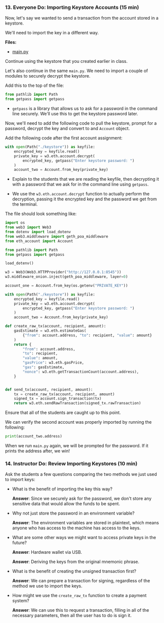 ### 13. Everyone Do: Importing Keystore Accounts (15 min)

Now, let's say we wanted to send a transaction from the account stored in a keystore.

We'll need to import the key in a different way.

**Files:**

* [main.py](Activities/13-Ins_Importing_Keystore/Solved/main.py)

Continue using the keystore that you created earlier in class.

Let's also continue in the same `main.py`. We need to import a couple of modules to securely decrypt the keystore.

Add this to the top of the file:

```python
from pathlib import Path
from getpass import getpass
```

* `getpass` is a library that allows us to ask for a password in the command line securely. We'll use this to get the keystore password later.

Now, we'll need to add the following code to pull the keystore, prompt for a password, decrypt the key and convert to and `Account` object.

Add the following code after the first account assignment:

```python
with open(Path("./keystore")) as keyfile:
    encrypted_key = keyfile.read()
    private_key = w3.eth.account.decrypt(
        encrypted_key, getpass("Enter keystore password: ")
    )
    account_two = Account.from_key(private_key)
```

* Explain to the students that we are reading the keyfile, then decrypting it with a password that we ask for in the command line using `getpass`.

* We use the `w3.eth.account.decrypt` function to actually perform the decryption, passing it the encrypted key and the password we get from the terminal.

The file should look something like:

```python
import os
from web3 import Web3
from dotenv import load_dotenv
from web3.middleware import geth_poa_middleware
from eth_account import Account

from pathlib import Path
from getpass import getpass

load_dotenv()

w3 = Web3(Web3.HTTPProvider("http://127.0.0.1:8545"))
w3.middleware_onion.inject(geth_poa_middleware, layer=0)

account_one = Account.from_key(os.getenv("PRIVATE_KEY"))

with open(Path("./keystore")) as keyfile:
    encrypted_key = keyfile.read()
    private_key = w3.eth.account.decrypt(
        encrypted_key, getpass("Enter keystore password: ")
    )
    account_two = Account.from_key(private_key)

def create_raw_tx(account, recipient, amount):
    gasEstimate = w3.eth.estimateGas(
        {"from": account.address, "to": recipient, "value": amount}
    )
    return {
        "from": account.address,
        "to": recipient,
        "value": amount,
        "gasPrice": w3.eth.gasPrice,
        "gas": gasEstimate,
        "nonce": w3.eth.getTransactionCount(account.address),
    }


def send_tx(account, recipient, amount):
    tx = create_raw_tx(account, recipient, amount)
    signed_tx = account.sign_transaction(tx)
    return w3.eth.sendRawTransaction(signed_tx.rawTransaction)
```

Ensure that all of the students are caught up to this point.

We can verify the second account was properly imported by running the following:

```python
print(account_two.address)
```

When we run `main.py` again, we will be prompted for the password. If it prints the address after, we win!

### 14. Instructor Do: Review Importing Keystores (10 min)

Ask the students a few questions comparing the two methods we just used to import keys:

* What is the benefit of importing the key this way?

  **Answer**: Since we securely ask for the password, we don't store any sensitive data that would allow the funds to be spent.

* Why not just store the password in an environment variable?

  **Answer**: The environment variables are stored in plaintext,
  which means anyone who has access to the machine has access to the keys.

* What are some other ways we might want to access private keys in the future?

  **Answer**: Hardware wallet via USB.

  **Answer**: Deriving the keys from the original mnemonic phrase.

* What is the benefit of creating the unsigned transaction first?

  **Answer**: We can prepare a transaction for signing, regardless of the method we use to import the keys.

* How might we use the `create_raw_tx` function to create a payment system?

  **Answer**: We can use this to request a transaction, filling in all of the necessary parameters,
  then all the user has to do is sign it.
